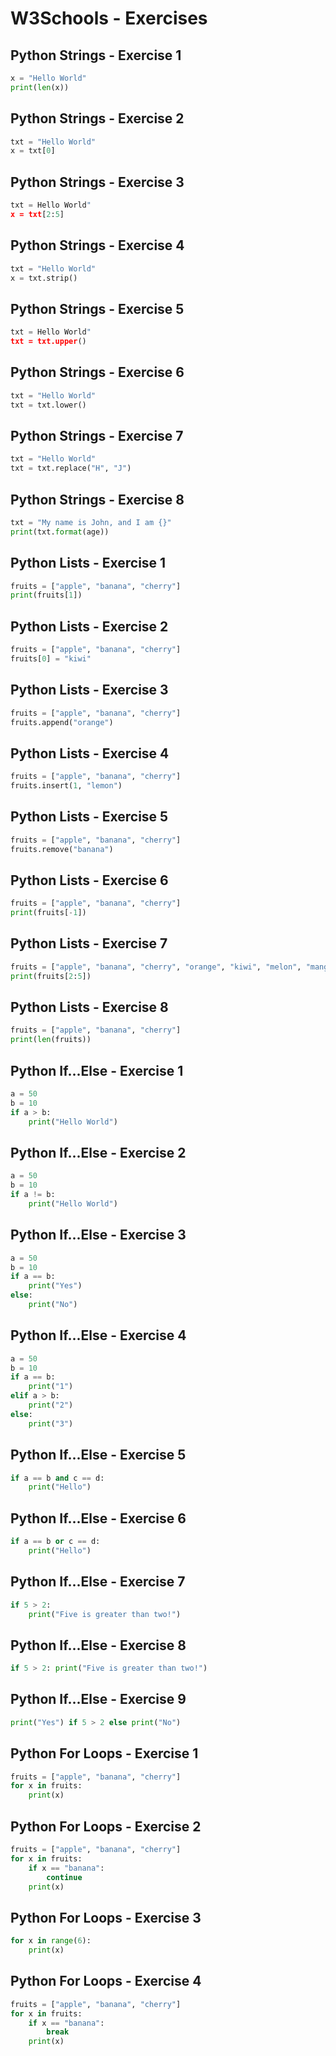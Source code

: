 # W3Schools - Exercises
## Python Strings - Exercise 1
```python
x = "Hello World"
print(len(x))
```

## Python Strings - Exercise 2
```python
txt = "Hello World"
x = txt[0]
```

## Python Strings - Exercise 3
```python
txt = Hello World"
x = txt[2:5]
```

## Python Strings - Exercise 4
```python
txt = "Hello World"
x = txt.strip()
```

## Python Strings - Exercise 5
```python
txt = Hello World"
txt = txt.upper()
```

## Python Strings - Exercise 6
```python
txt = "Hello World"
txt = txt.lower()
```

## Python Strings - Exercise 7
```python
txt = "Hello World"
txt = txt.replace("H", "J")
```

## Python Strings - Exercise 8
```python
txt = "My name is John, and I am {}"
print(txt.format(age))
```

## Python Lists - Exercise 1
```python
fruits = ["apple", "banana", "cherry"]
print(fruits[1])
```

## Python Lists - Exercise 2
```python
fruits = ["apple", "banana", "cherry"]
fruits[0] = "kiwi"
```

## Python Lists - Exercise 3
```python
fruits = ["apple", "banana", "cherry"]
fruits.append("orange")
```

## Python Lists - Exercise 4
```python
fruits = ["apple", "banana", "cherry"]
fruits.insert(1, "lemon")
```

## Python Lists - Exercise 5
```python
fruits = ["apple", "banana", "cherry"]
fruits.remove("banana")
```

## Python Lists - Exercise 6
```python
fruits = ["apple", "banana", "cherry"]
print(fruits[-1])
```

## Python Lists - Exercise 7
```python
fruits = ["apple", "banana", "cherry", "orange", "kiwi", "melon", "mango"]
print(fruits[2:5])
```

## Python Lists - Exercise 8
```python
fruits = ["apple", "banana", "cherry"]
print(len(fruits))
```

## Python If...Else - Exercise 1
```python
a = 50
b = 10
if a > b:
	print("Hello World")
```

## Python If...Else - Exercise 2
```python
a = 50
b = 10
if a != b:
	print("Hello World")
```

## Python If...Else - Exercise 3
```python
a = 50
b = 10
if a == b:
	print("Yes")
else:
	print("No")
```
## Python If...Else - Exercise 4
```python
a = 50
b = 10
if a == b:
	print("1")
elif a > b:
	print("2")
else:	
	print("3")
```

## Python If...Else - Exercise 5
```python
if a == b and c == d:
	print("Hello")
```

## Python If...Else - Exercise 6
```python
if a == b or c == d:
	print("Hello")
```

## Python If...Else - Exercise 7
```python
if 5 > 2:
	print("Five is greater than two!")
```

## Python If...Else - Exercise 8
```python
if 5 > 2: print("Five is greater than two!")
```

## Python If...Else - Exercise 9
```python
print("Yes") if 5 > 2 else print("No")

```
## Python For Loops - Exercise 1
```python
fruits = ["apple", "banana", "cherry"]
for x in fruits:
	print(x)
```
## Python For Loops -  Exercise 2
```python
fruits = ["apple", "banana", "cherry"]
for x in fruits:
	if x == "banana":
		continue
	print(x)
```

## Python For Loops - Exercise 3
```python
for x in range(6):
	print(x)
```

## Python For Loops - Exercise 4
```python
fruits = ["apple", "banana", "cherry"]
for x in fruits:
	if x == "banana":
		break
	print(x)
```
